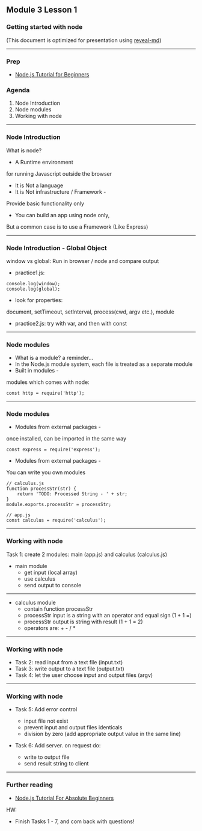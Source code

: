 ## Module 3 Lesson 1
### Getting started with node
(This document is optimized for presentation using [reveal-md](https://github.com/webpro/reveal-md))

---

### Prep
* [Node.js Tutorial for Beginners](https://www.youtube.com/watch?v=TlB_eWDSMt4)

### Agenda
1. Node Introduction
2. Node modules
3. Working with node

---
### Node Introduction
What is node?
* <!-- .element: class="fragment" --> A Runtime environment
for running Javascript outside the browser

* <!-- .element: class="fragment" --> It is Not a language

* <!-- .element: class="fragment" --> It is Not infrastructure / Framework -
Provide basic functionality only

* <!-- .element: class="fragment" --> You can build an app using node only,
But a common case is to use a Framework (Like Express)

---
### Node Introduction - Global Object
window vs global:
Run in browser / node and compare output
* <!-- .element: class="fragment" --> practice1.js:
```
console.log(window);
console.log(global);
```
* <!-- .element: class="fragment" --> look for properties:
document, setTimeout, setInterval, process(cwd, argv etc.), module

* <!-- .element: class="fragment" --> practice2.js: try with var, and then with const

---
### Node modules
* <!-- .element: class="fragment" --> What is a module? a reminder...

* <!-- .element: class="fragment" --> In the Node.js module system, each file is treated as a separate module

* <!-- .element: class="fragment" --> Built in modules -
modules which comes with node:
<!-- .element: class="fragment" -->
```
const http = require('http');
```

---
### Node modules
* <!-- .element: class="fragment" --> Modules from external packages -
once installed, can be imported in the same way
```
const express = require('express');
```
* <!-- .element: class="fragment" --> Modules from external packages -
You can write you own modules

```
// calculus.js
function processStr(str) {
    return 'TODO: Processed String - ' + str;
}
module.exports.processStr = processStr;

// app.js
const calculus = require('calculus');
```
<!-- .element: class="fragment" -->

---
### Working with node
Task 1: create 2 modules: main (app.js) and calculus (calculus.js)
* main module
    - get input (local array)
    - use calculus
    - send output to console
---

* calculus module
    - contain function processStr
    - processStr input is a string with an operator and equal sign (1 + 1 =)
    - processStr output is string with result (1 + 1 = 2)
    - operators are:  + - / *

---
### Working with node
* Task 2: read input from a text file (input.txt)
* Task 3: write output to a text file (output.txt)
* Task 4: let the user choose input and output files (argv)

---
### Working with node

* Task 5: Add error control
    - input file not exist
    - prevent input and output files identicals
    - division by zero (add appropriate output value in the same line)

* Task 6: Add server. on request do:
    - write to output file
    - send result string to client

---
### Further reading
* [Node.js Tutorial For Absolute Beginners](https://www.youtube.com/watch?v=U8XF6AFGqlc)

HW:
* Finish Tasks 1 - 7, and com back with questions!
